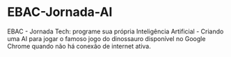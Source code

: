 # EBAC-Jornada-AI
EBAC - Jornada Tech: programe sua própria Inteligência Artificial - Criando uma AI para jogar o famoso jogo do dinossauro disponível no Google Chrome quando não há conexão de internet ativa.
